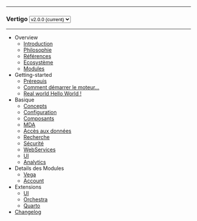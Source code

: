 <hr/>
	<h3 class="q-version-select">
	Vertigo  
	<select id="versions" onchange="javascript:location.href=this.value+location.hash">
    <option value="/vertigo-docs/">v2.0.0 (current)</option>
    <!-- <option value="/vertigo-docs/v2.0.0/">v2.0.0</option> -->
  </select>
  <script>
	$( document ).ready({
		var $select = $('#versions');
		  $.ajax({
			url: 'https://api.github.com/repos/vertigo-io/vertigo-docs/tags',
		  }).then(function(options) {
			var i = 0;
			options.map(function(option) {
			  var $option = $('<option>');
			
			  $option
				.val('/vertigo-docs/'+(i>0)?option['name']:'')
				.text(option['name']+(i>0)?'':' (current)');          
			  $select.append($option);
			  i++;
			});
			var extractFromLocation = window.location.href.substring(window.location.origin.length,window.location.href.indexOf('/#/')+1);
			if(extractFromLocation.includes('draft')) {
			  $select.append('<option selected value="/vertigo-docs/draft/">draft</option>');
			}
			$select.val(extractFromLocation);			
		  });
		});
	});
  </script>
	</h3>
<hr/>

- Overview
  - [Introduction](overview/introduction.md)
  - [Philosophie](overview/philosophie.md)
  - [Références](overview/references.md)
  - [Ecosystème](overview/ecosystem.md)
  - [Modules](overview/modules.md)
- Getting-started
  - [Prérequis](getting-started/requirements.md)  
  - [Comment démarrer le moteur...](getting-started/helloworld.md)
  - [Real world Hello World !](getting-started/realworld_helloworld.md)  
- Basique
  - [Concepts](basic/concepts.md)
  - [Configuration](basic/configuration.md)
  - [Composants](basic/composants.md)
  - [MDA](basic/mda.md)
  - [Accès aux données](basic/dao.md)
  - [Recherche](basic/recherche.md)
  - [Sécurité](basic/securite.md)
  - [WebServices](basic/webservices.md)
  - [UI](basic/ui.md)
  - [Analytics](basic/analytics.md)
- Details des Modules
  - [Vega](advanced/vega.md)
  - [Account](advanced/account.md)
- Extensions
  - [UI](extensions/ui.md)
  - [Orchestra](extensions/orchestra.md)
  - [Quarto](extensions/quarto.md)
- [Changelog](changes.md)